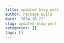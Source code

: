 ```yaml
---
title: updated blog post
author: Package Build
date: '2024-10-21'
slug: updated-blog-post
categories: []
tags: []
---
```

